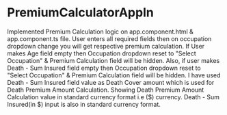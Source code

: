 # PremiumCalculatorAppln
Implemented Premium Calculation logic on app.component.html & app.component.ts file.
User enters all required fields then on occupation dropdown change you will get respective premium calculation.
If User makes Age field empty then Occupation dropdown reset to "Select Occupation" & Premium Calculation field will be hidden. 
Also, if user makes Death - Sum Insured field empty then Occupation dropdown reset to "Select Occupation" & Premium Calculation field will be hidden. 
I have used Death - Sum Insured field value as Death Cover amount which is used for Death Premium Amount Calculation.
Showing Death Premium Amount Calculation value in standard currency format i.e ($) currency.
Death - Sum Insured(in $) input is also in standard currency format.
